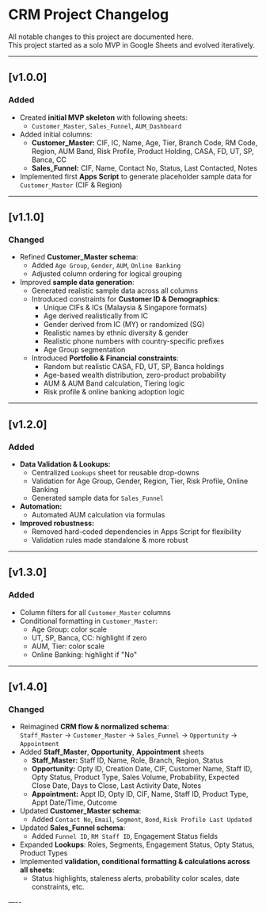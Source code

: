 # CRM Project Changelog

All notable changes to this project are documented here.  
This project started as a solo MVP in Google Sheets and evolved iteratively.

---

## [v1.0.0]
### Added
- Created **initial MVP skeleton** with following sheets:
  - `Customer_Master`, `Sales_Funnel`, `AUM_Dashboard`
- Added initial columns:
  - **Customer_Master:** CIF, IC, Name, Age, Tier, Branch Code, RM Code, Region, AUM Band, Risk Profile, Product Holding, CASA, FD, UT, SP, Banca, CC
  - **Sales_Funnel:** CIF, Name, Contact No, Status, Last Contacted, Notes
- Implemented first **Apps Script** to generate placeholder sample data for `Customer_Master` (CIF & Region)

---

## [v1.1.0]
### Changed
- Refined **Customer_Master schema**:
  - Added `Age Group`, `Gender`, `AUM`, `Online Banking`
  - Adjusted column ordering for logical grouping
- Improved **sample data generation**:
  - Generated realistic sample data across all columns
  - Introduced constraints for **Customer ID & Demographics**:
    - Unique CIFs & ICs (Malaysia & Singapore formats)
    - Age derived realistically from IC
    - Gender derived from IC (MY) or randomized (SG)
    - Realistic names by ethnic diversity & gender
    - Realistic phone numbers with country-specific prefixes
    - Age Group segmentation
  - Introduced **Portfolio & Financial constraints**:
    - Random but realistic CASA, FD, UT, SP, Banca holdings
    - Age-based wealth distribution, zero-product probability
    - AUM & AUM Band calculation, Tiering logic
    - Risk profile & online banking adoption logic

---

## [v1.2.0]
### Added
- **Data Validation & Lookups:**
  - Centralized `Lookups` sheet for reusable drop-downs
  - Validation for Age Group, Gender, Region, Tier, Risk Profile, Online Banking
  - Generated sample data for `Sales_Funnel`
- **Automation:**
  - Automated AUM calculation via formulas
- **Improved robustness:**
  - Removed hard-coded dependencies in Apps Script for flexibility
  - Validation rules made standalone & more robust

---

## [v1.3.0]
### Added
- Column filters for all `Customer_Master` columns
- Conditional formatting in `Customer_Master`:
  - Age Group: color scale
  - UT, SP, Banca, CC: highlight if zero
  - AUM, Tier: color scale
  - Online Banking: highlight if "No"

---

## [v1.4.0]
### Changed
- Reimagined **CRM flow & normalized schema**:  
  `Staff_Master` → `Customer_Master` → `Sales_Funnel` → `Opportunity` → `Appointment`
- Added **Staff_Master**, **Opportunity**, **Appointment** sheets
  - **Staff_Master:** Staff ID, Name, Role, Branch, Region, Status
  - **Opportunity:** Opty ID, Creation Date, CIF, Customer Name, Staff ID, Opty Status, Product Type, Sales Volume, Probability, Expected Close Date, Days to Close, Last Activity Date, Notes
  - **Appointment:** Appt ID, Opty ID, CIF, Name, Staff ID, Product Type, Appt Date/Time, Outcome
- Updated **Customer_Master schema**:
  - Added `Contact No`, `Email`, `Segment`, `Bond`, `Risk Profile Last Updated`
- Updated **Sales_Funnel schema**:
  - Added `Funnel ID`, `RM Staff ID`, Engagement Status fields
- Expanded **Lookups**: Roles, Segments, Engagement Status, Opty Status, Product Types
- Implemented **validation, conditional formatting & calculations across all sheets**:
  - Status highlights, staleness alerts, probability color scales, date constraints, etc.

—--
